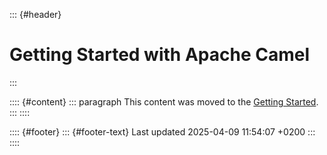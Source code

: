 ::: {#header}
# Getting Started with Apache Camel
:::

:::: {#content}
::: paragraph
This content was moved to the [Getting
Started](/camel-core/getting-started).
:::
::::

:::: {#footer}
::: {#footer-text}
Last updated 2025-04-09 11:54:07 +0200
:::
::::
